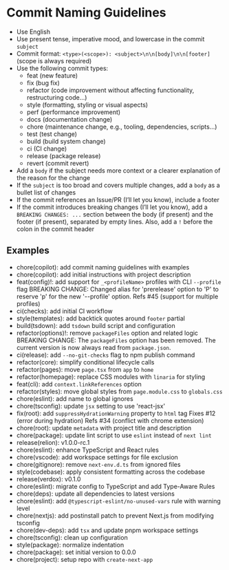 # Commit Naming Guidelines

- Use English
- Use present tense, imperative mood, and lowercase in the commit `subject`
- Commit format: `<type>(<scope>): <subject>\n\n[body]\n\n[footer]` (scope is always required)
- Use the following commit types:
  - feat (new feature)
  - fix (bug fix)
  - refactor (code improvement without affecting functionality, restructuring code...)
  - style (formatting, styling or visual aspects)
  - perf (performance improvement)
  - docs (documentation change)
  - chore (maintenance change, e.g., tooling, dependencies, scripts...)
  - test (test change)
  - build (build system change)
  - ci (CI change)
  - release (package release)
  - revert (commit revert)
- Add a `body` if the subject needs more context or a clearer explanation of the reason for the change
- If the `subject` is too broad and covers multiple changes, add a `body` as a bullet list of changes
- If the commit references an Issue/PR (I’ll let you know), include a footer
- If the commit introduces breaking changes (I’ll let you know), add a `BREAKING CHANGES: ...` section between the body (if present) and the footer (if present), separated by empty lines. Also, add a `!` before the colon in the commit header


## Examples

- chore(copilot): add commit naming guidelines with examples
- chore(copilot): add initial instructions with project description
- feat(config)!: add support for `_<profileName>` profiles with CLI `--profile` flag
  BREAKING CHANGE: Changed alias for 'prerelease' option to 'P' to reserve 'p' for the new '--profile' option.
  Refs #45 (support for multiple profiles)
- ci(checks): add initial CI workflow
- style(templates): add backtick quotes around `footer` partial
- build(tsdown): add `tsdown` build script and configuration
- refactor(options)!: remove `packageFiles` option and related logic
  BREAKING CHANGE: The `packageFiles` option has been removed. The current version is now always read from `package.json`.
- ci(release): add `--no-git-checks` flag to npm publish command
- refactor(core): simplify conditional lifecycle calls
- refactor(pages): move `page.tsx` from `app` to `home`
- refactor(homepage): replace CSS modules with `linaria` for styling
- feat(cli): add `context.linkReferences` option
- refactor(styles): move global styles from `page.module.css` to `globals.css`
- chore(eslint): add name to global ignores
- chore(tsconfig): update `jsx` setting to use 'react-jsx'
- fix(root): add `suppressHydrationWarning` property to `html` tag
  Fixes #12 (error during hydration)
  Refs #34 (conflict with chrome extension)
- chore(root): update `metadata` with project title and description
- chore(package): update lint script to use `eslint` instead of `next lint`
- release(relion): v1.0.0-rc.1
- chore(eslint): enhance TypeScript and React rules
- chore(vscode): add workspace settings for file exclusion
- chore(gitignore): remove `next-env.d.ts` from ignored files
- style(codebase): apply consistent formatting across the codebase
- release(verdox): v0.1.0
- chore(eslint): migrate config to TypeScript and add Type-Aware Rules
- chore(deps): update all dependencies to latest versions
- chore(eslint): add `@typescript-eslint/no-unused-vars` rule with warning level
- chore(nextjs): add postinstall patch to prevent Next.js from modifying tsconfig
- chore(dev-deps): add `tsx` and update pnpm workspace settings
- chore(tsconfig): clean up configuration
- style(package): normalize indentation
- chore(package): set initial version to 0.0.0
- chore(project): setup repo with `create-next-app`